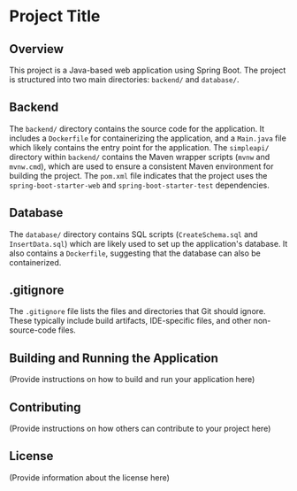 # Project Title

## Overview
This project is a Java-based web application using Spring Boot. The project is structured into two main directories: `backend/` and `database/`.

## Backend
The `backend/` directory contains the source code for the application. It includes a `Dockerfile` for containerizing the application, and a `Main.java` file which likely contains the entry point for the application. The `simpleapi/` directory within `backend/` contains the Maven wrapper scripts (`mvnw` and `mvnw.cmd`), which are used to ensure a consistent Maven environment for building the project. The `pom.xml` file indicates that the project uses the `spring-boot-starter-web` and `spring-boot-starter-test` dependencies.

## Database
The `database/` directory contains SQL scripts (`CreateSchema.sql` and `InsertData.sql`) which are likely used to set up the application's database. It also contains a `Dockerfile`, suggesting that the database can also be containerized.

## .gitignore
The `.gitignore` file lists the files and directories that Git should ignore. These typically include build artifacts, IDE-specific files, and other non-source-code files.

## Building and Running the Application
(Provide instructions on how to build and run your application here)

## Contributing
(Provide instructions on how others can contribute to your project here)

## License
(Provide information about the license here)